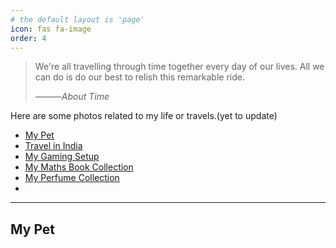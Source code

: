 ```yaml
---
# the default layout is 'page'
icon: fas fa-image
order: 4
---
```


> We're all travelling through time together every day of our lives. All we can do is do our best to relish this remarkable ride.
>
> ———*About Time*

Here are some photos related to my life or travels.(yet to update)

- [My Pet](#my-pet)
- [Travel in India](#)
- [My Gaming Setup](#)
- [My Maths Book Collection](#)
- [My Perfume Collection](#)
- [](#)
---

## My Pet

